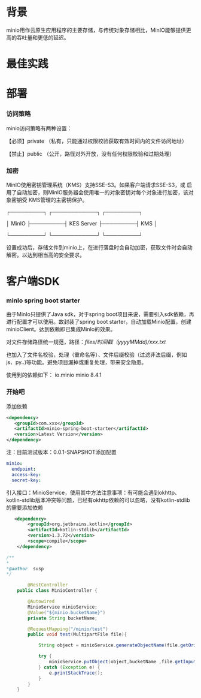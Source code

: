 # 背景

minio用作云原生应用程序的主要存储，与传统对象存储相比，MinIO能够提供更高的吞吐量和更低的延迟。

# 最佳实践

# 部署

### 访问策略

minio访问策略有两种设置：

【必须】private （私有，只能通过权限校验获取有效时间内的文件访问地址）

【禁止】public （公开，路径对外开放，没有任何权限校验和过期处理）

### 加密

MinIO使用密钥管理系统（KMS）支持SSE-S3。如果客户端请求SSE-S3，或 启用了自动加密，则MinIO服务器会使用唯一的对象密钥对每个对象进行加密，该对象密钥受 KMS管理的主密钥保护。

┌─────────┐         ┌────────────┐         ┌─────────┐

│  MinIO  ├─────────┤ KES Server ├─────────┤   KMS   │

└─────────┘         └────────────┘         └─────────┘

设置成功后，存储文件到minio上，在进行落盘时会自动加密，获取文件时会自动解密。以达到相当高的安全要求。

# 客户端SDK

### minIo spring boot starter

由于MinIo只提供了Java sdk，对于spring boot项目来说，需要引入sdk依赖，再进行配置才可以使用。故封装了spring boot starter，自动加载Minio配置，创建minioClient。达到依赖即已集成MinIo的效果。

对文件存储路径统一规范，路径：*files/时间戳（yyyyMMdd)/xxx.txt*

也加入了文件名校验，处理（重命名等）、文件后缀校验（过滤非法后缀，例如js、py..)等功能。避免项目漏掉或重复处理，带来安全隐患。

使用到的依赖如下： io.minio minio 8.4.1

### 开始吧

添加依赖

```xml
<dependency>
   <groupId>com.xxx</groupId>
   <artifactId>minio-spring-boot-starter</artifactId>
   <version>Latest Version</version>
</dependency>
```

注：目前测试版本：0.0.1-SNAPSHOT添加配置

```yaml
minio:
  endpoint:
  access-key:
  secret-key:
```

引入接口：MinioService，使用其中方法注意事项：有可能会遇到okhttp、kotlin-stdlib版本冲突等问题，已经有okhttp依赖的可以忽略，没有kotlin-stdlib的需要添加依赖

```xml
   <dependency>
        <groupId>org.jetbrains.kotlin</groupId>
        <artifactId>kotlin-stdlib</artifactId>
        <version>1.3.72</version>
        <scope>compile</scope>
    </dependency>
```

```java
/**
*
*@author  susp
*/

		@RestController
    public class MinioController {

        @Autowired
        MinioService minioService;
    	@Value("${minio.bucketName}")
        private String bucketName;

        @RequestMapping("/minio/test")
        public void test(MultipartFile file){

            String object = minioService.generateObjectName(file.getOriginalFilename());

            try {
                minioService.putObject(object,bucketName ,file.getInputStream(),file.getSize(),file.getContentType()  );
            } catch (Exception e) {
                e.printStackTrace();
            }
        }
    }
```
